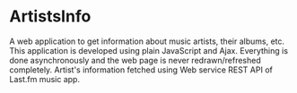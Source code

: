 # ArtistsInfo
 A web application to get information about music artists, their albums, etc. This application is developed using plain JavaScript and Ajax. Everything is done asynchronously and the web page is never redrawn/refreshed completely. Artist's information fetched using Web service REST API of Last.fm music app.
